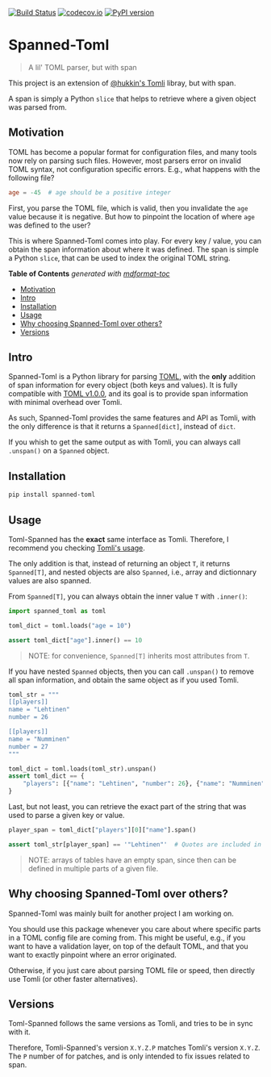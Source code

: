 [![Build Status](https://github.com/jeertmans/spanned-toml/workflows/Tests/badge.svg?branch=master)](https://github.com/jeertmans/spanned-toml/actions?query=workflow%3ATests+branch%3Amaster+event%3Apush)
[![codecov.io](https://codecov.io/gh/jeertmans/spanned-toml/branch/master/graph/badge.svg)](https://codecov.io/gh/jeertmans/spanned-toml)
[![PyPI version](https://img.shields.io/pypi/v/spanned-toml)](https://pypi.org/project/spanned-toml)

# Spanned-Toml

> A lil' TOML parser, but with span

This project is an extension of
[@hukkin's Tomli](https://github.com/hukkin/tomli) libray, but with span.

A span is simply a Python `slice` that helps to retrieve where a given object
was parsed from.

## Motivation<a name="motivation"></a>

TOML has become a popular format for configuration files, and many tools now
rely on parsing such files. However, most parsers error on invalid TOML syntax,
not configuration specific errors. E.g., what happens with the following file?

```toml
age = -45  # age should be a positive integer
```

First, you parse the TOML file, which is valid, then you invalidate the `age`
value because it is negative. But how to pinpoint the location of where `age`
was defined to the user?

This is where Spanned-Toml comes into play. For every key / value, you can
obtain the span information about where it was defined. The span is simple a
Python `slice`, that can be used to index the original TOML string.

**Table of Contents**  *generated with [mdformat-toc](https://github.com/hukkin/mdformat-toc)*

<!-- mdformat-toc start --slug=github --maxlevel=6 --minlevel=2 -->

- [Motivation](#motivation)
- [Intro](#intro)
- [Installation](#installation)
- [Usage](#usage)
- [Why choosing Spanned-Toml over others?](#why-choosing-spanned-toml-over-others)
- [Versions](#versions)

<!-- mdformat-toc end -->

## Intro<a name="intro"></a>

Spanned-Toml is a Python library for parsing [TOML](https://toml.io), with the
**only** addition of span information for every object (both keys and values).
It is fully compatible with [TOML v1.0.0](https://toml.io/en/v1.0.0), and its
goal is to provide span information with minimal overhead over Tomli.

As such, Spanned-Toml provides the same features and API as Tomli, with the only
difference is that it returns a `Spanned[dict]`, instead of `dict`.

If you whish to get the same output as with Tomli, you can always call `.unspan()`
on a `Spanned` object.

## Installation<a name="installation"></a>

```bash
pip install spanned-toml
```

## Usage<a name="usage"></a>

Toml-Spanned has the **exact** same interface as Tomli. Therefore, I recommend
you checking [Tomli's usage](https://github.com/hukkin/tomli#usage).

The only addition is that, instead of returning an object `T`, it returns
`Spanned[T]`, and nested objects are also `Spanned`, i.e., array and dictionnary
values are also spanned.

From `Spanned[T]`, you can always obtain the inner value `T` with `.inner()`:

```python
import spanned_toml as toml

toml_dict = toml.loads("age = 10")

assert toml_dict["age"].inner() == 10
```

> NOTE: for convenience, `Spanned[T]` inherits most attributes from `T`.

If you have nested `Spanned` objects, then you can call `.unspan()` to remove
all span information, and obtain the same object as if you used Tomli.

```python
toml_str = """
[[players]]
name = "Lehtinen"
number = 26

[[players]]
name = "Numminen"
number = 27
"""

toml_dict = toml.loads(toml_str).unspan()
assert toml_dict == {
    "players": [{"name": "Lehtinen", "number": 26}, {"name": "Numminen", "number": 27}]
}
```

Last, but not least, you can retrieve the exact part of the string that was used
to parse a given key or value.

```python
player_span = toml_dict["players"][0]["name"].span()

assert toml_str[player_span] == '"Lehtinen"'  # Quotes are included in span
```

> NOTE: arrays of tables have an empty span, since then can be defined in
> multiple parts of a given file.

## Why choosing Spanned-Toml over others?<a name="why-choosing-spanned-toml-over-others"></a>

Spanned-Toml was mainly built for another project I am working on.

You should use this package whenever you care about where specific parts in a
TOML config file are coming from. This might be useful, e.g., if you want to
have a validation layer, on top of the default TOML, and that you want to exactly
pinpoint where an error originated.

Otherwise, if you just care about parsing TOML file or speed, then directly use
Tomli (or other faster alternatives).

## Versions<a name="versions"></a>

Toml-Spanned follows the same versions as Tomli, and tries to be in sync with it.

Therefore, Tomli-Spanned's version `X.Y.Z.P` matches Tomli's version `X.Y.Z`.
The `P` number of for patches, and is only intended to fix issues related to span.
